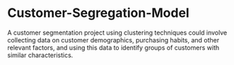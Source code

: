 # Customer-Segregation-Model
A customer segmentation project using clustering techniques could involve collecting data on customer demographics, purchasing habits, and other relevant factors, and using this data to identify groups of customers with similar characteristics.
